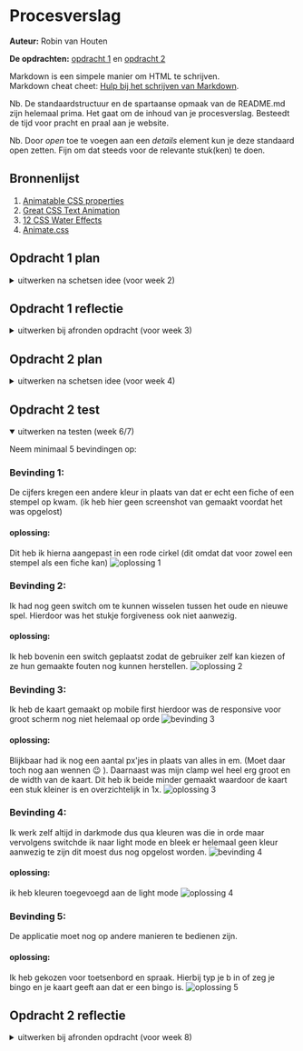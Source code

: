 # Procesverslag
**Auteur:** Robin van Houten

**De opdrachten:** [opdracht 1](opdracht1/index.html) en [opdracht 2](opdracht2/index.html)


Markdown is een simpele manier om HTML te schrijven.  
Markdown cheat cheet: [Hulp bij het schrijven van Markdown](https://github.com/adam-p/markdown-here/wiki/Markdown-Cheatsheet).

Nb. De standaardstructuur en de spartaanse opmaak van de README.md zijn helemaal prima. Het gaat om de inhoud van je procesverslag. Besteedt de tijd voor pracht en praal aan je website.

Nb. Door *open* toe te voegen aan een *details* element kun je deze standaard open zetten. Fijn om dat steeds voor de relevante stuk(ken) te doen.



## Bronnenlijst
  1. <a href="https://developer.mozilla.org/en-US/docs/Web/CSS/CSS_animated_properties" target="_blank">Animatable CSS properties</a>
  2. <a href="https://www.sliderrevolution.com/resources/css-text-animation/" target="_blank">Great CSS Text Animation</a>
  3. <a href="https://freefrontend.com/css-water-effects/" target="_blank">12 CSS Water Effects</a>
  4. <a href="https://animate.style/" target="_blank">Animate.css</a>



## Opdracht 1 plan

<details>
  <summary>uitwerken na schetsen idee (voor week 2)</summary>


  ### Je storyboard:
  <img src="opdracht1/images/schets-animatie.jpg" width="375px" alt="storyboard voor opdracht 1">


  ### Je ambitie: 
  Aan deze technieken/punten wil ik werken:
  - CSS beheers ik al vrij aardig ik heb alleen niet eerder echt gewerkt met animeren dat zou ik graag willen leren
  - Hoe je animeert in een soort van filmpje. Hiermee bedoel ik dat er een begin is en een eind en je voort kan borduren op eerdere animaties
  - Mezelf uitdagen om meerdere animaties te gebruiken (heb het wel opgedeeld in delen mocht het niet lukken dat ik dan nog wel wat heb staan)
 
</details>



## Opdracht 1 reflectie

<details>
  <summary>uitwerken bij afronden opdracht (voor week 3)</summary>


  ### Je uitkomst - karakteristiek screenshot(s):
  <img src="opdracht1/images/result.png" width="375px" alt="uitomst opdracht 1">


  ### Dit ging goed/Heb ik geleerd: 
  Om de tekst vol te laten lopen heb ik geleerd met een before en after te werken. Zoals hier te zien is probeerde ik eerst alles in alleen een before te doen maar omddat ik 'up' apart moest stijlen om de positie te veranderen heb ik ook gebruik gemaakt van een after. Daarnaast was het werken met hiermee nieuw en ook content had ik nog niet eerder gebruikt of gezien.

  <img src="opdracht1/images/fout-before-after.PNG" width="375px" alt="top">


  ### Dit was lastig/Is niet gelukt:
  Ik heb heel lang naar deze fout gekeken. Uit eindelijk bleek mijn width op mijn h1 te krap te zijn. Ook had de before een soort schaduw (Dit is ook wel te zien om de tekst heen) die heel gek stond en dus ook verdween doormiddel van de animatie. Dit bleek een text-shadow te zijn die ik per ongeluk op de body gezet had in plaats van op de h1.

  <img src="opdracht1/images/fout-width.jpeg" width="375px" alt="bummer">
</details>



## Opdracht 2 plan

<details>
  <summary>uitwerken na schetsen idee (voor week 4)</summary>
  
   ### Plan: 
  
  Ik wil graag de use case bingo uitwerken. Ik heb nagedacht over welke twee bedieningen ik wil gebruiken en dat is muis(klikken) en stem gebruik zodat er bingo geroepen kan worden. Om dicht te blijven bij het originele spel is stem gebruik denk ik de meest logische stap.
  
  Ik ben er nog niet uit wat ik wil doen met sorteren/filteren/zoeken/opslaan.
  
 Je kunt op je eigen kaart de getallen aanklikken dit moet dan of ouderweds een fiche zijn of modern stempelpen. Het moet ook mogelijk zijn om een verkeerde cijfer weg te stemeplen en hierdoor krijg je dus een valse bingo (buiten scope)!

  ### Je ontwerp:
  <img src="readme-images/dummy-plaatje.svg" width="375px" alt="ontwerp opdracht 2">


  ### Je ambitie: 
  Aan deze technieken/punten wil ik werken:
  - Sowieso mijn Javascript kennis ophalen en verbeteren want ik blijf dat erg moeilijk vinden.
  - Misschien een switch tussen modern en oude bingo (betreft manier van wegstempelen).
  - Ook gebruik van stem heb ik nog nooit mee gewerkt en hier wil ik graag meer van weten.
</details>



## Opdracht 2 test

<details open>
  <summary>uitwerken na testen (week 6/7)</summary>

  Neem minimaal 5 bevindingen op:

  ### Bevinding 1:
  De cijfers kregen een andere kleur in plaats van dat er echt een fiche of een stempel op kwam. 
  (ik heb hier geen screenshot van gemaakt voordat het was opgelost)

  #### oplossing:
  Dit heb ik hierna aangepast in een rode cirkel (dit omdat dat voor zowel een stempel als een fiche kan)
   <img src="readme-images/fiche.png" alt="oplossing 1">

  ### Bevinding 2:
  Ik had nog geen switch om te kunnen wisselen tussen het oude en nieuwe spel. Hierdoor was het stukje forgiveness ook niet aanwezig.

  #### oplossing:
  Ik heb bovenin een switch geplaatst zodat de gebruiker zelf kan kiezen of ze hun gemaakte fouten nog kunnen herstellen.
   <img src="readme-images/switch.png" alt="oplossing 2">
  
  ### Bevinding 3:
  Ik heb de kaart gemaakt op mobile first hierdoor was de responsive voor groot scherm nog niet helemaal op orde
   <img src="readme-images/responsive-light-mode-oud.png" alt="bevinding 3">

  #### oplossing:
  Blijkbaar had ik nog een aantal px'jes in plaats van alles in em. (Moet daar toch nog aan wennen 😉 ). Daarnaast was mijn clamp wel heel erg groot en de   width van de kaart. Dit heb ik beide minder gemaakt waardoor de kaart een stuk kleiner is en overzichtelijk in 1x. 
   <img src="readme-images/bingokaart.png" alt="oplossing 3">
  
   ### Bevinding 4:
  Ik werk zelf altijd in darkmode dus qua kleuren was die in orde maar vervolgens switchde ik naar light mode en bleek er helemaal geen kleur aanwezig te   zijn dit moest dus nog opgelost worden.
   <img src="readme-images/responsive-light-mode-oud.png" alt="bevinding 4">

  #### oplossing:
  ik heb kleuren toegevoegd aan de light mode
   <img src="readme-images/bingokaart.png" alt="oplossing 4">

  ### Bevinding 5:
  De applicatie moet nog op andere manieren te bedienen zijn.

  #### oplossing:
  Ik heb gekozen voor toetsenbord en spraak. Hierbij typ je b in of zeg je bingo en je kaart geeft aan dat er een bingo is.
  <img src="readme-images/bingo.png" alt="oplossing 5">
  </details>



## Opdracht 2 reflectie

<details>
  <summary>uitwerken bij afronden opdracht (voor week 8)</summary>

  ### Je uitkomst - karakteristiek screenshot(s):
  <img src="readme-images/resultaat.png" alt="uitkomst opdracht 2">


  ### Dit ging goed/Heb ik geleerd: 
  Ik vond het interessant om te werken met andere soorten bedieningen. Ik vond het overall wel een leuke opdracht en als ik meer tijd had had ik die er graag in gestoken. Heb veel geleerd van de mogelijkheden met css. Was zelf snel geneigd om het al op te gaan lossen met Javascript en heb geleerd wat er al wel niet met css zelf kan. Leerzaam en leuk vak!

  <img src="readme-images/bingo.png" alt="top">


  ### Dit was lastig/Is niet gelukt:
  Ik had nog een aantal dingen buiten de scoop ook zoals: Het genereren van een random kaartje. eventueel bingo ballen die in sliden zodat je het echt speelt. checken of je een goede of valse bingo had. Hier was geen tijd voor.
</details>
